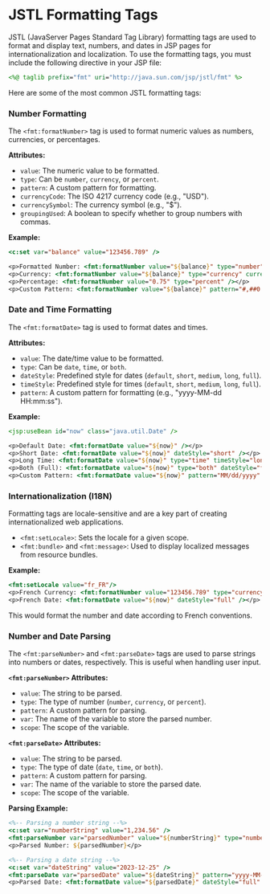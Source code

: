 # JSTL Formatting Tags

JSTL (JavaServer Pages Standard Tag Library) formatting tags are used to format and display text, numbers, and dates in JSP pages for internationalization and localization. To use the formatting tags, you must include the following directive in your JSP file:

```jsp
<%@ taglib prefix="fmt" uri="http://java.sun.com/jsp/jstl/fmt" %>
```

Here are some of the most common JSTL formatting tags:

### Number Formatting

The `<fmt:formatNumber>` tag is used to format numeric values as numbers, currencies, or percentages.

**Attributes:**

*   `value`: The numeric value to be formatted.
*   `type`: Can be `number`, `currency`, or `percent`.
*   `pattern`: A custom pattern for formatting.
*   `currencyCode`: The ISO 4217 currency code (e.g., "USD").
*   `currencySymbol`: The currency symbol (e.g., "$").
*   `groupingUsed`: A boolean to specify whether to group numbers with commas.

**Example:**

```jsp
<c:set var="balance" value="123456.789" />

<p>Formatted Number: <fmt:formatNumber value="${balance}" type="number" /></p>
<p>Currency: <fmt:formatNumber value="${balance}" type="currency" currencySymbol="$" /></p>
<p>Percentage: <fmt:formatNumber value="0.75" type="percent" /></p>
<p>Custom Pattern: <fmt:formatNumber value="${balance}" pattern="#,##0.00" /></p>
```

### Date and Time Formatting

The `<fmt:formatDate>` tag is used to format dates and times.

**Attributes:**

*   `value`: The date/time value to be formatted.
*   `type`: Can be `date`, `time`, or `both`.
*   `dateStyle`: Predefined style for dates (`default`, `short`, `medium`, `long`, `full`).
*   `timeStyle`: Predefined style for times (`default`, `short`, `medium`, `long`, `full`).
*   `pattern`: A custom pattern for formatting (e.g., "yyyy-MM-dd HH:mm:ss").

**Example:**

```jsp
<jsp:useBean id="now" class="java.util.Date" />

<p>Default Date: <fmt:formatDate value="${now}" /></p>
<p>Short Date: <fmt:formatDate value="${now}" dateStyle="short" /></p>
<p>Long Time: <fmt:formatDate value="${now}" type="time" timeStyle="long" /></p>
<p>Both (Full): <fmt:formatDate value="${now}" type="both" dateStyle="full" timeStyle="full" /></p>
<p>Custom Pattern: <fmt:formatDate value="${now}" pattern="MM/dd/yyyy" /></p>
```

### Internationalization (I18N)

Formatting tags are locale-sensitive and are a key part of creating internationalized web applications.

*   `<fmt:setLocale>`: Sets the locale for a given scope.
*   `<fmt:bundle>` and `<fmt:message>`: Used to display localized messages from resource bundles.

**Example:**

```jsp
<fmt:setLocale value="fr_FR"/>
<p>French Currency: <fmt:formatNumber value="123456.789" type="currency" /></p>
<p>French Date: <fmt:formatDate value="${now}" dateStyle="full" /></p>
```

This would format the number and date according to French conventions.

### Number and Date Parsing

The `<fmt:parseNumber>` and `<fmt:parseDate>` tags are used to parse strings into numbers or dates, respectively. This is useful when handling user input.

**`<fmt:parseNumber>` Attributes:**

*   `value`: The string to be parsed.
*   `type`: The type of number (`number`, `currency`, or `percent`).
*   `pattern`: A custom pattern for parsing.
*   `var`: The name of the variable to store the parsed number.
*   `scope`: The scope of the variable.

**`<fmt:parseDate>` Attributes:**

*   `value`: The string to be parsed.
*   `type`: The type of date (`date`, `time`, or `both`).
*   `pattern`: A custom pattern for parsing.
*   `var`: The name of the variable to store the parsed date.
*   `scope`: The scope of the variable.

**Parsing Example:**

```jsp
<%-- Parsing a number string --%>
<c:set var="numberString" value="1,234.56" />
<fmt:parseNumber var="parsedNumber" value="${numberString}" type="number" />
<p>Parsed Number: ${parsedNumber}</p>

<%-- Parsing a date string --%>
<c:set var="dateString" value="2023-12-25" />
<fmt:parseDate var="parsedDate" value="${dateString}" pattern="yyyy-MM-dd" />
<p>Parsed Date: <fmt:formatDate value="${parsedDate}" dateStyle="full" /></p>
```

